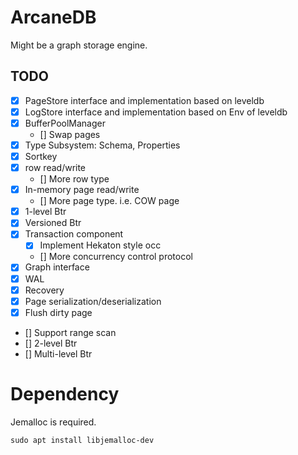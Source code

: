 # ArcaneDB

Might be a graph storage engine.

## TODO

- [x] PageStore interface and implementation based on leveldb
- [x] LogStore interface and implementation based on Env of leveldb
- [x] BufferPoolManager
  - [] Swap pages
- [x] Type Subsystem: Schema, Properties
- [x] Sortkey
- [x] row read/write
  - [] More row type
- [x] In-memory page read/write
  - [] More page type. i.e. COW page
- [x] 1-level Btr
- [x] Versioned Btr
- [x] Transaction component
  - [x] Implement Hekaton style occ
  - [] More concurrency control protocol
- [x] Graph interface
- [x] WAL
- [x] Recovery
- [x] Page serialization/deserialization
- [x] Flush dirty page
- [] Support range scan
- [] 2-level Btr
- [] Multi-level Btr

# Dependency

Jemalloc is required.

```
sudo apt install libjemalloc-dev
```
